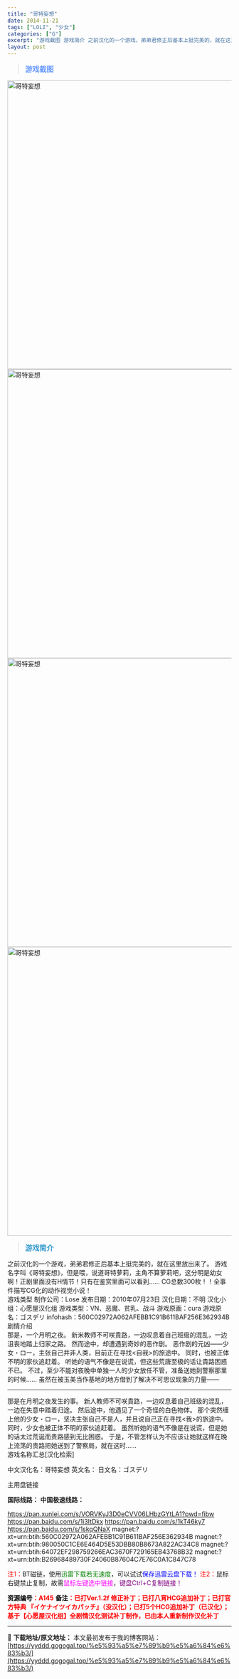 ```yaml
---
title: "哥特妄想"
date: 2014-11-21
tags: ["LOLI", "少女"]
categories: ["G"]
excerpt: "游戏截图 游戏简介 之前汉化的一个游戏，弟弟君修正后基本上挺完美的，就在这里放出来了。 游戏名字叫《哥特妄想》，但是喂，说道哥特萝莉，主角不算萝莉吧，这分明是幼女啊！正剧里面没有H情节！只有在鉴赏里面可以看到…… CG总数300枚！！全事件描写CG化的动作视觉小说！ 游戏类型 制作公司：Lose 发&hellip;"
layout: post
---
```


<div>
<blockquote><b><span style="font-size: 12pt; color: #6699ff;">游戏截图</span></b></blockquote>
<div><img title="点击放大" src="https://yyddd.gogogal.top/wp-content/uploads/2025/04/20250429_6810fe4b535b7.webp" alt="哥特妄想" width="650" /></div>
<div><img title="点击放大" src="https://yyddd.gogogal.top/wp-content/uploads/2025/04/20250429_6810fe4ccad7e.webp" alt="哥特妄想" width="650" /></div>
<div><img title="点击放大" src="https://yyddd.gogogal.top/wp-content/uploads/2025/04/20250429_6810fe4ea0740.webp" alt="哥特妄想" width="650" /></div>
<div><img title="点击放大" src="https://yyddd.gogogal.top/wp-content/uploads/2025/04/20250429_6810fe5055a26.webp" alt="哥特妄想" width="650" /></div>
<blockquote><b><span style="font-size: 12pt; color: #3399cc;">游戏简介</span></b></blockquote>
</div>
<div>之前汉化的一个游戏，弟弟君修正后基本上挺完美的，就在这里放出来了。
游戏名字叫《哥特妄想》，但是喂，说道哥特萝莉，主角不算萝莉吧，这分明是幼女啊！正剧里面没有H情节！只有在鉴赏里面可以看到……
CG总数300枚！！全事件描写CG化的动作视觉小说！</div>
<div></div>
<div>游戏类型
制作公司：Lose
发布日期：2010年07月23日
汉化日期：不明
汉化小组：心愿屋汉化组
游戏类型：VN、恶魔、贫乳、战斗
游戏原画：cura
游戏原名：ゴスデリ
infohash：560C02972A062AFEBB1C91B611BAF256E362934B</div>
<div></div>
<div>剧情介绍</div>
<div></div>
<div>那是，一个月明之夜。
新米教师不可咲貴路，一边叹息着自己班级的混乱，一边沮丧地踏上归家之路。
然而途中，却遭遇到奇妙的恶作剧。
恶作剧的元凶——少女・ロー，主张自己并非人类，目前正在寻找&lt;自我&gt;的旅途中。
同时，也被正体不明的家伙追赶着。
听她的语气不像是在说谎，但这些荒唐至极的话让貴路困惑不已。
不过，至少不能对夜晚中单独一人的少女放任不管，准备送她到警察那里的时候…… 虽然在被玉美当作基地的地方借到了解决不可思议现象的力量——</div>
<div>

<hr />

</div>
<div>
<div>那是在月明之夜发生的事。
新人教师不可咲貴路，一边叹息着自己班级的混乱，一边在失意中踏着归途。
然后途中，他遇见了一个奇怪的白色物体。
那个突然缠上他的少女・ロー，坚决主张自己不是人，并且说自己正在寻找&lt;我&gt;的旅途中。
同时，少女也被正体不明的家伙追赶着。
虽然听她的语气不像是在说谎，但是她的话太过荒诞而贵路感到无比困惑。
于是，不管怎样认为不应该让她就这样在晚上流荡的贵路把她送到了警察局，就在这时……</div>
游戏名称汇总[汉化检索]

中文汉化名：哥特妄想
英文名：
日文名：ゴスデリ

</div>
<div class="panel panel-primary">
<div class="panel-heading">主用盘链接</div>
<div class="panel-body">

<b>国际线路：</b>
<b>中国极速线路：</b>

<!--wechatfans start-->

https://pan.xunlei.com/s/VORVKyJ3D0eCVV06LHbzGYtLA1?pwd=fibw
https://pan.baidu.com/s/1i3ItDkx
https://pan.baidu.com/s/1kT46ky7
https://pan.baidu.com/s/1skqQNaX
magnet:?xt=urn:btih:560C02972A062AFEBB1C91B611BAF256E362934B
magnet:?xt=urn:btih:980050C1CE6E464D5E53DBB80B8673A822AC34C8
magnet:?xt=urn:btih:64072EF298759266EAC3670F729165EB43768B32
magnet:?xt=urn:btih:B26968489730F24060B87604C7E76C0A1C847C78

<!--wechatfans end-->
<span style="color: #ff0000;">注1：</span>BT磁链，使用<span style="color: #008000;">迅雷下载若无速度</span>，可以试试<span style="color: #0000ff;">保存迅雷云盘下载！</span>
<span style="color: #ff0000;">注2：</span>鼠标右键禁止复制，故需<span style="color: #ff00ff;">鼠标左键选中链接</span>，<span style="color: #800080;">键盘Ctrl+C复制链接！</span>

</div>
<div class="panel-footer"><span style="color: #ff0000;"><b><span style="color: #000000;">资源编号</span>：A145</b></span>
<span style="color: #ff0000;"><b><span style="color: #000000;">备注</span>：已打Ver.1.2f 修正补丁；已打八宵HCG追加补丁；已打官方特典 『イケナイツイカパッチ』（没汉化）；已打5个HCG追加补丁（已汉化）；基于【心愿屋汉化组】全剧情汉化测试补丁制作，已由本人重新制作汉化补丁</b></span></div>
</div>

---
📖 **下载地址/原文地址：** 本文最初发布于我的博客网站：[https://yyddd.gogogal.top/%e5%93%a5%e7%89%b9%e5%a6%84%e6%83%b3/](https://yyddd.gogogal.top/%e5%93%a5%e7%89%b9%e5%a6%84%e6%83%b3/)
